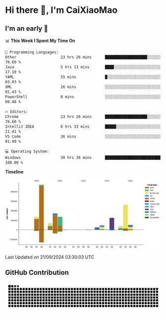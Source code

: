 # Hi there 👋, I'm CaiXiaoMao

## I'm an early 🐤
<!--START_SECTION:waka-->
📊 **This Week I Spent My Time On** 

```text
💬 Programming Languages: 
Other                    23 hrs 26 mins      ███████████████████░░░░░░   76.60 % 
Java                     5 hrs 13 mins       ████░░░░░░░░░░░░░░░░░░░░░   17.10 % 
YAML                     55 mins             █░░░░░░░░░░░░░░░░░░░░░░░░   03.03 % 
XML                      26 mins             ░░░░░░░░░░░░░░░░░░░░░░░░░   01.43 % 
PowerShell               8 mins              ░░░░░░░░░░░░░░░░░░░░░░░░░   00.48 % 

🔥 Editors: 
Chrome                   23 hrs 26 mins      ███████████████████░░░░░░   76.60 % 
IntelliJ IDEA            6 hrs 33 mins       █████░░░░░░░░░░░░░░░░░░░░   21.41 % 
VS Code                  36 mins             ░░░░░░░░░░░░░░░░░░░░░░░░░   01.99 % 

💻 Operating System: 
Windows                  30 hrs 36 mins      █████████████████████████   100.00 % 
```

**Timeline**

![Lines of Code chart](https://raw.githubusercontent.com/caixiaomao/caixiaomao/main/assets/bar_graph.png)


 Last Updated on 21/09/2024 03:30:03 UTC
<!--END_SECTION:waka-->

## GitHub Contribution
<picture>
  <source media="(prefers-color-scheme: dark)" srcset="/dist/snake/github-contribution-grid-snake-dark.svg" />
  <source media="(prefers-color-scheme: light)" srcset="/dist/snake/github-contribution-grid-snake.svg" />
  <img alt="github contribution grid snake animation" src="/dist/snake/github-contribution-grid-snake.svg" />
</picture>
